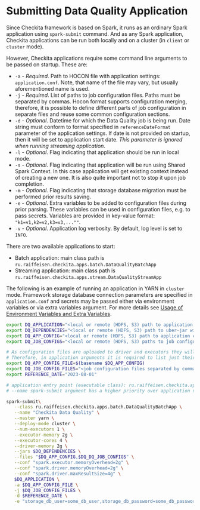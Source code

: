 # Submitting Data Quality Application

Since Checkita framework is based on Spark, it runs as an ordinary Spark application using `spark-submit` command.
And as any Spark application, Checkita applications can be run both locally and on a cluster
(in `client` or `cluster` mode).

However, Checkita applications require some command line arguments to be passed on startup. These are:

* `-a` - *Required*. Path to HOCON file with application settings: `application.conf`.
  Note, that name of the file may vary, but usually aforementioned name is used.
* `-j` - *Required*. List of paths to job configuration files. Paths must be separated by commas.
  Hocon format supports  configuration merging, therefore, it is possible to define different parts of
  job configuration in separate files and reuse some common configuration sections.
* `-d` - *Optional*. Datetime for which the Data Quality job is being run. Date string must conform to format specified 
  in `referenceDateFormat` parameter of the application settings. If date is not provided on startup, then it will be 
  set to application start date. *This parameter is ignored when running streaming application*.
* `-l` - *Optional*. Flag indicating that application should be run in local mode.
* `-s` - *Optional*. Flag indicating that application will be run using Shared Spark Context. In this case application
  will get existing context instead of creating a new one. It is also quite important not to stop it upon job completion.
* `-m` - *Optional*. Flag indicating that storage database migration must be performed prior results saving.
* `-e` - *Optional*. Extra variables to be added to configuration files during prior parsing. These variables can be
  used in configuration files, e.g. to pass secrets. Variables are provided in key-value format:
  `"k1=v1,k2=v2,k3=v3,...""`.
* `-v` - *Optional*. Application log verbosity. By default, log level is set to `INFO`.

There are two available applications to start:

* Batch application: main class path is `ru.raiffeisen.checkita.apps.batch.DataQualityBatchApp`
* Streaming application: main class path is `ru.raiffeisen.checkita.apps.stream.DataQualityStreamApp`


The following is an example of running an application in YARN in `cluster` mode.
Framework storage database connection parameters are specified in `application.conf` and secrets may be passed either
via environment variables or via extra variables argument. For more details see 
[Usage of Environment Variables and Extra Variables](../02-general-concepts/02-EnvironmentAndExtraVariables.md).

```bash
export DQ_APPLICATION="<local or remote (HDFS, S3) path to application jar>"
export DQ_DEPENDENCIES="<local or remote (HDFS, S3) path to uber-jar with framework dependencies>"
export DQ_APP_CONFIG="<local or remote (HDFS, S3) path to application configuration file>"
export DQ_JOB_CONFIGS="<local or remote (HDFS, S3) paths to job configuration files separated by commas>"

# As configuration files are uploaded to driver and executors they will be located in working directories.
# Therefore, in application arguments it is required to list just their file names:
export DQ_APP_CONFIG_FILE=$(basename $DQ_APP_CONFIG)
export DQ_JOB_CONFIG_FILES="<job configuration files separated by commas (only file names)>"
export REFERENCE_DATE="2023-08-01"

# application entry point (executable class): ru.raiffeisen.checkita.apps.batch.DataQualityBatchApp
# --name spark-submit argument has a higher priority over application name set in `application.conf`

spark-submit\
   --class ru.raiffeisen.checkita.apps.batch.DataQualityBatchApp \
   --name "Checkita Data Quality" \
   --master yarn \
   --deploy-mode cluster \
   --num-executors 1 \
   --executor-memory 2g \
   --executor-cores 4 \
   --driver-memory 2g \
   --jars $DQ_DEPENDENCIES \
   --files "$DQ_APP_CONFIG,$DQ_DQ_JOB_CONFIGS" \
   --conf "spark.executor.memoryOverhead=2g" \
   --conf "spark.driver.memoryOverhead=2g" \
   --conf "spark.driver.maxResultSize=4g" \
   $DQ_APPLICATION \
   -a $DQ_APP_CONFIG_FILE \
   -j $DQ_JOB_CONFIG_FILES \
   -d $REFERENCE_DATE \
   -e "storage_db_user=some_db_user,storage_db_password=some_db_password"
```